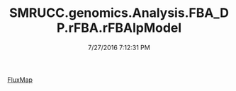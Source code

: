 ﻿---
title: SMRUCC.genomics.Analysis.FBA_DP.rFBA.rFBAlpModel
date: 7/27/2016 7:12:31 PM
---

[FluxMap](T-SMRUCC.genomics.Analysis.FBA_DP.rFBA.rFBAlpModel.FluxMap.html)
